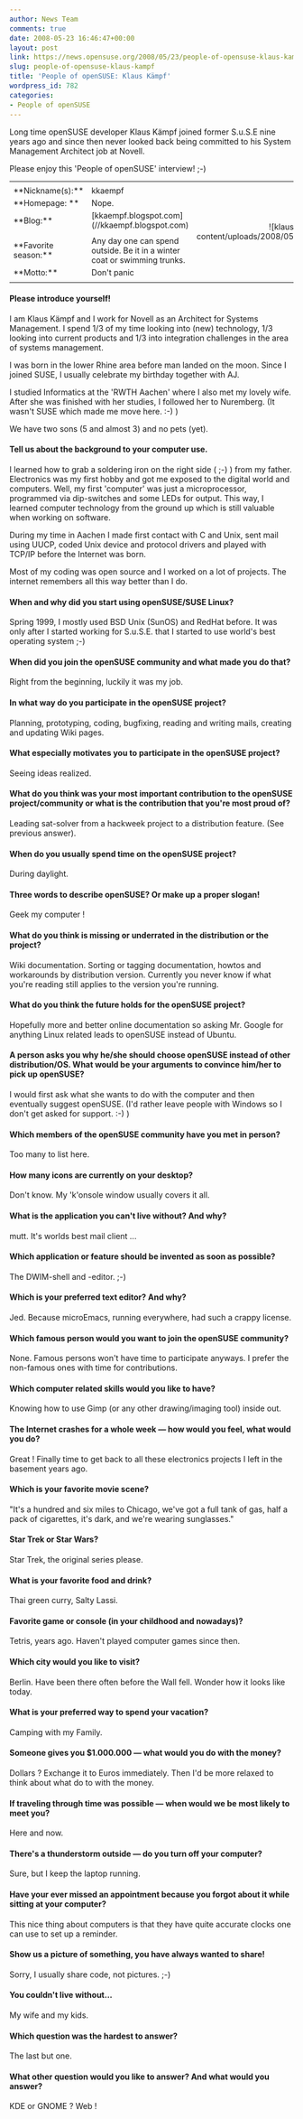 ```yaml
---
author: News Team
comments: true
date: 2008-05-23 16:46:47+00:00
layout: post
link: https://news.opensuse.org/2008/05/23/people-of-opensuse-klaus-kampf/
slug: people-of-opensuse-klaus-kampf
title: 'People of openSUSE: Klaus Kämpf'
wordpress_id: 782
categories:
- People of openSUSE
---
```


Long time openSUSE developer Klaus Kämpf joined former S.u.S.E nine years ago and since then never looked back being committed to his  System Management Architect job at Novell.

Please enjoy this 'People of openSUSE' interview! ;-)

<!-- more -->
<table border="0" >
<tr >

<td >




</td>

<td >




</td>

<td align="right" rowspan="9" >![klaus_kaempf.jpg](/wp-content/uploads/2008/05/klaus_kaempf.jpg)
</td>
</tr>
<tr >

<td >**Nickname(s):**
</td>

<td >kkaempf
</td>

<td >
</td>
</tr>
<tr >

<td >**Homepage: **
</td>

<td >Nope.
</td>

<td >
</td>
</tr>
<tr >

<td >**Blog:**
</td>

<td >[kkaempf.blogspot.com](//kkaempf.blogspot.com)
</td>

<td >
</td>
</tr>
<tr >

<td >
</td>

<td >
</td>

<td >
</td>
</tr>
<tr >

<td >**Favorite season:**
</td>

<td >Any day one can spend outside. Be it in a winter coat or swimming trunks.
</td>

<td >
</td>
</tr>
<tr >

<td >**Motto:**
</td>

<td >Don't panic
</td>

<td >
</td>
</tr>
<tr >

<td >
</td>

<td >
</td>

<td >
</td>
</tr>
</table>






#### Please introduce yourself!


I am Klaus Kämpf and I work for Novell as an Architect for Systems Management. I spend 1/3 of my time looking into (new) technology, 1/3 looking into current products and 1/3 into integration challenges in the area of systems management.

I was born in the lower Rhine area before man landed on the moon. Since I joined SUSE, I usually celebrate my birthday together with AJ.

I studied Informatics at the 'RWTH Aachen' where I also met my lovely wife. After she was finished with her studies, I followed her to Nuremberg. (It wasn't SUSE which made me move here. :-) )

We have two sons (5 and almost 3) and no pets (yet).






#### Tell us about the background to your computer use.


I learned how to grab a soldering iron on the right side ( ;-) ) from my father. Electronics was my first hobby and got me exposed to the digital world and computers.  Well, my first 'computer' was just a microprocessor, programmed via dip-switches and some LEDs for output. This way, I learned computer technology from the ground up which is still valuable when working on software.

During my time in Aachen I made first contact with C and Unix, sent mail using UUCP, coded Unix device and protocol drivers and played with TCP/IP before the Internet was born.

Most of my coding was open source and I worked on a lot of projects. The internet remembers all this way better than I do.






#### When and why did you start using openSUSE/SUSE Linux?


Spring 1999, I mostly used BSD Unix (SunOS) and RedHat before. It was only after I started working for S.u.S.E. that I started to use world's best operating system ;-)






#### When did you join the openSUSE community and what made you do that?


Right from the beginning, luckily it was my job.






#### In what way do you participate in the openSUSE project?


Planning, prototyping, coding, bugfixing, reading and writing mails, creating and updating Wiki pages.






#### What especially motivates you to participate in the openSUSE project?


Seeing ideas realized.






#### What do you think was your most important contribution to the openSUSE project/community or what is the contribution that you're most proud of?


Leading sat-solver from a hackweek project to a distribution feature.
(See previous answer).






#### When do you usually spend time on the openSUSE project?


During daylight.






#### Three words to describe openSUSE? Or make up a proper slogan!


Geek my computer !






#### What do you think is missing or underrated in the distribution or the project?


Wiki documentation.
Sorting or tagging documentation, howtos and workarounds by distribution version. Currently you never know if what you're reading still applies to the version you're running.






#### What do you think the future holds for the openSUSE project?


Hopefully more and better online documentation so asking Mr. Google for anything Linux related leads to openSUSE instead of Ubuntu.






#### A person asks you why he/she should choose openSUSE instead of other distribution/OS. What would be your arguments to convince him/her to pick up openSUSE?


I would first ask what she wants to do with the computer and then eventually suggest openSUSE. (I'd rather leave people with Windows so I don't get asked for support. :-) )






#### Which members of the openSUSE community have you met in person?


Too many to list here.






#### How many icons are currently on your desktop?


Don't know. My 'k'onsole window usually covers it all.






#### What is the application you can't live without? And why?


mutt. It's worlds best mail client ...






#### Which application or feature should be invented as soon as possible?


The DWIM-shell and -editor. ;-)






#### Which is your preferred text editor? And why?


Jed. Because microEmacs, running everywhere, had such a crappy license.






#### Which famous person would you want to join the openSUSE community?


None. Famous persons won't have time to participate anyways. I prefer the non-famous ones with time for contributions.






#### Which computer related skills would you like to have?


Knowing how to use Gimp (or any other drawing/imaging tool) inside out.






#### The Internet crashes for a whole week — how would you feel, what would you do?


Great ! Finally time to get back to all these electronics projects I left in the basement years ago.






#### Which is your favorite movie scene?


"It's a hundred and six miles to Chicago, we've got a full tank of gas, half a pack of cigarettes, it's dark, and we're wearing sunglasses."






#### Star Trek or Star Wars?


Star Trek, the original series please.






#### What is your favorite food and drink?


Thai green curry, Salty Lassi.






#### Favorite game or console (in your childhood and nowadays)?


Tetris, years ago. Haven't played computer games since then.






#### Which city would you like to visit?


Berlin.
Have been there often before the Wall fell. Wonder how it looks like today.






#### What is your preferred way to spend your vacation?


Camping with my Family.






#### Someone gives you $1.000.000 — what would you do with the money?


Dollars ? Exchange it to Euros immediately. Then I'd be more relaxed to think about what do to with the money.






#### If traveling through time was possible — when would we be most likely to meet you?


Here and now.






#### There's a thunderstorm outside — do you turn off your computer?


Sure, but I keep the laptop running.






#### Have your ever missed an appointment because you forgot about it while sitting at your computer?


This nice thing about computers is that they have quite accurate clocks one can use to set up a reminder.






#### Show us a picture of something, you have always wanted to share!


Sorry, I usually share code, not pictures. ;-)






#### You couldn't live without...


My wife and my kids.






#### Which question was the hardest to answer?


The last but one.






#### What other question would you like to answer? And what would you answer?


KDE or GNOME ?
Web !

